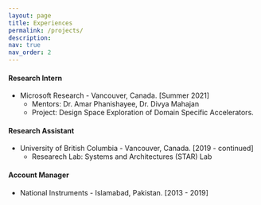 ```yaml
---
layout: page
title: Experiences
permalink: /projects/
description: 
nav: true
nav_order: 2
---
```



#### Research Intern

  * Microsoft Research - Vancouver, Canada. [Summer 2021]
    * Mentors: Dr. Amar Phanishayee, Dr. Divya Mahajan
    * Project: Design Space Exploration of Domain Specific Accelerators.



#### Research Assistant

  * University of British Columbia - Vancouver, Canada. [2019 - continued]
      * Researech Lab: Systems and Architectures (STAR) Lab


#### Account Manager

  * National Instruments - Islamabad, Pakistan. [2013 - 2019]
